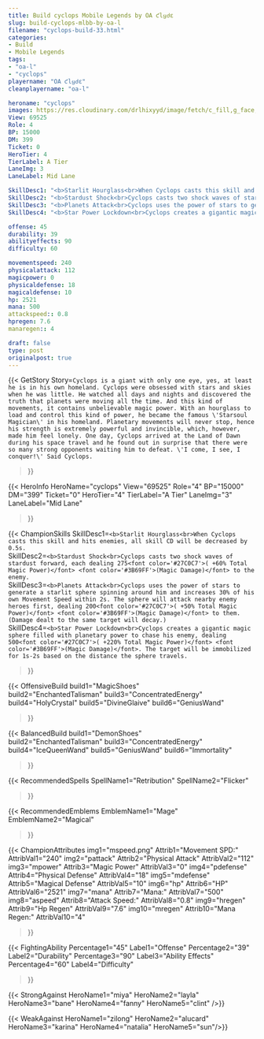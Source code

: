 ```yaml
---
title: Build cyclops Mobile Legends by OA ƈlყძε
slug: build-cyclops-mlbb-by-oa-l
filename: "cyclops-build-33.html"
categories: 
- Build 
- Mobile Legends
tags: 
- "oa-l"
- "cyclops"
playername: "OA ƈlყძε"
cleanplayername: "oa-l"

heroname: "cyclops"
images: https://res.cloudinary.com/drlhixyyd/image/fetch/c_fill,g_face,f_auto/https://cdn2-build.mobagenie.my.id/p/images/banner/full/cyclops.jpg
View: 69525 
Role: 4 
BP: 15000
DM: 399 
Ticket: 0 
HeroTier: 4 
TierLabel: A Tier 
LaneImg: 3
LaneLabel: Mid Lane 

SkillDesc1: "<b>Starlit Hourglass<br>When Cyclops casts this skill and hits enemies, all skill CD will be decreased by 0.5s."   
SkillDesc2: "<b>Stardust Shock<br>Cyclops casts two shock waves of stardust forward, each dealing 275<font color='#27C0C7'>( +60% Total Magic Power)</font> <font color='#3B69FF'>(Magic Damage)</font> to the enemy."   
SkillDesc3: "<b>Planets Attack<br>Cyclops uses the power of stars to generate a starlit sphere spinning around him and increases 30% of his own Movement Speed within 2s. The sphere will attack nearby enemy heroes first, dealing 200<font color='#27C0C7'>( +50% Total Magic Power)</font> <font color='#3B69FF'>(Magic Damage)</font> to them. (Damage dealt to the same target will decay.)"   
SkillDesc4: "<b>Star Power Lockdown<br>Cyclops creates a gigantic magic sphere filled with planetary power to chase his enemy, dealing 500<font color='#27C0C7'>( +220% Total Magic Power)</font> <font color='#3B69FF'>(Magic Damage)</font>. The target will be immobilized for 1s-2s based on the distance the sphere travels."  

offense: 45 
durability: 39 
abilityeffects: 90 
difficulty: 60 

movementspeed: 240
physicalattack: 112
magicpower: 0
physicaldefense: 18
magicaldefense: 10
hp: 2521
mana: 500
attackspeed:: 0.8
hpregen: 7.6
manaregen:: 4

draft: false
type: post
originalpost: true
---
```



{{< GetStory 
Story=` Cyclops is a giant with only one eye, yes, at least he is in his own homeland. Cyclops were obsessed with stars and skies when he was little. He watched all days and nights and discovered the truth that planets were moving all the time. And this kind of movements, it contains unbelievable magic power. With an hourglass to load and control this kind of power, he became the famous \'Starsoul Magician\' in his homeland. Planetary movements will never stop, hence his strength is extremely powerful and invincible, which, however, made him feel lonely. One day, Cyclops arrived at the Land of Dawn during his space travel and he found out in surprise that there were so many strong opponents waiting him to defeat. \'I come, I see, I conquer!\' Said Cyclops. ` 
>}}

{{< HeroInfo 
HeroName="cyclops" 
View="69525" 
Role="4" 
BP="15000" 
DM="399" 
Ticket="0" 
HeroTier="4" 
TierLabel="A Tier" 
LaneImg="3" 
LaneLabel="Mid Lane" 
>}}
 
{{< ChampionSkills 
SkillDesc1=`<b>Starlit Hourglass<br>When Cyclops casts this skill and hits enemies, all skill CD will be decreased by 0.5s.`   
SkillDesc2=`<b>Stardust Shock<br>Cyclops casts two shock waves of stardust forward, each dealing 275<font color='#27C0C7'>( +60% Total Magic Power)</font> <font color='#3B69FF'>(Magic Damage)</font> to the enemy.`   
SkillDesc3=`<b>Planets Attack<br>Cyclops uses the power of stars to generate a starlit sphere spinning around him and increases 30% of his own Movement Speed within 2s. The sphere will attack nearby enemy heroes first, dealing 200<font color='#27C0C7'>( +50% Total Magic Power)</font> <font color='#3B69FF'>(Magic Damage)</font> to them. (Damage dealt to the same target will decay.)`   
SkillDesc4=`<b>Star Power Lockdown<br>Cyclops creates a gigantic magic sphere filled with planetary power to chase his enemy, dealing 500<font color='#27C0C7'>( +220% Total Magic Power)</font> <font color='#3B69FF'>(Magic Damage)</font>. The target will be immobilized for 1s-2s based on the distance the sphere travels.`   
>}}

{{< OffensiveBuild 
build1="MagicShoes"  
build2="EnchantedTalisman" 
build3="ConcentratedEnergy" 
build4="HolyCrystal" 
build5="DivineGlaive" 
build6="GeniusWand" 
>}} 

{{< BalancedBuild 
build1="DemonShoes"  
build2="EnchantedTalisman" 
build3="ConcentratedEnergy" 
build4="IceQueenWand" 
build5="GeniusWand" 
build6="Immortality" 
>}}


{{< RecommendedSpells 
SpellName1="Retribution" 
SpellName2="Flicker" 
>}}  

{{< RecommendedEmblems 
EmblemName1="Mage" 
EmblemName2="Magical" 
>}}   


{{< ChampionAttributes
img1="mspeed.png" Attrib1="Movement SPD:" AttribVal1="240"
img2="pattack" Attrib2="Physical Attack" AttribVal2="112"
img3="mpower" Attrib3="Magic Power" AttribVal3="0"
img4="pdefense" Attrib4="Physical Defense" AttribVal4="18"
img5="mdefense" Attrib5="Magical Defense" AttribVal5="10"
img6="hp" Attrib6="HP" AttribVal6="2521"
img7="mana" Attrib7="Mana:" AttribVal7="500"
img8="aspeed" Attrib8="Attack Speed:" AttribVal8="0.8"
img9="hregen" Attrib9="Hp Regen" AttribVal9="7.6"
img10="mregen" Attrib10="Mana Regen:" AttribVal10="4"
>}}


{{< FightingAbility
Percentage1="45" Label1="Offense"
Percentage2="39" Label2="Durability"
Percentage3="90" Label3="Ability Effects"
Percentage4="60" Label4="Difficulty"
 >}}

{{< StrongAgainst 
HeroName1="miya"
HeroName2="layla"
HeroName3="bane"
HeroName4="fanny"
HeroName5="clint"
/>}}

{{< WeakAgainst
HeroName1="zilong"
HeroName2="alucard"
HeroName3="karina"
HeroName4="natalia"
HeroName5="sun"/>}}
